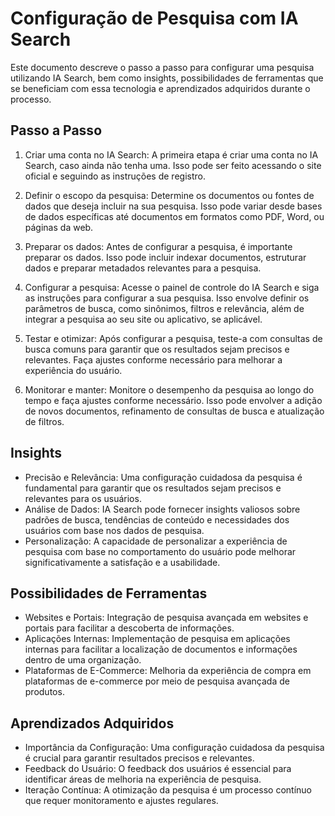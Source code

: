 # Configuração de Pesquisa com IA Search

Este documento descreve o passo a passo para configurar uma pesquisa utilizando IA Search, bem como insights, possibilidades de ferramentas que se beneficiam com essa tecnologia e aprendizados adquiridos durante o processo.

## Passo a Passo

1. Criar uma conta no IA Search: A primeira etapa é criar uma conta no IA Search, caso ainda não tenha uma. Isso pode ser feito acessando o site oficial e seguindo as instruções de registro.

2. Definir o escopo da pesquisa: Determine os documentos ou fontes de dados que deseja incluir na sua pesquisa. Isso pode variar desde bases de dados específicas até documentos em formatos como PDF, Word, ou páginas da web.

3. Preparar os dados: Antes de configurar a pesquisa, é importante preparar os dados. Isso pode incluir indexar documentos, estruturar dados e preparar metadados relevantes para a pesquisa.

4. Configurar a pesquisa: Acesse o painel de controle do IA Search e siga as instruções para configurar a sua pesquisa. Isso envolve definir os parâmetros de busca, como sinônimos, filtros e relevância, além de integrar a pesquisa ao seu site ou aplicativo, se aplicável.

5. Testar e otimizar: Após configurar a pesquisa, teste-a com consultas de busca comuns para garantir que os resultados sejam precisos e relevantes. Faça ajustes conforme necessário para melhorar a experiência do usuário.

6. Monitorar e manter: Monitore o desempenho da pesquisa ao longo do tempo e faça ajustes conforme necessário. Isso pode envolver a adição de novos documentos, refinamento de consultas de busca e atualização de filtros.

## Insights

- Precisão e Relevância: Uma configuração cuidadosa da pesquisa é fundamental para garantir que os resultados sejam precisos e relevantes para os usuários.
- Análise de Dados: IA Search pode fornecer insights valiosos sobre padrões de busca, tendências de conteúdo e necessidades dos usuários com base nos dados de pesquisa.
- Personalização: A capacidade de personalizar a experiência de pesquisa com base no comportamento do usuário pode melhorar significativamente a satisfação e a usabilidade.

## Possibilidades de Ferramentas

- Websites e Portais: Integração de pesquisa avançada em websites e portais para facilitar a descoberta de informações.
- Aplicações Internas: Implementação de pesquisa em aplicações internas para facilitar a localização de documentos e informações dentro de uma organização.
- Plataformas de E-Commerce: Melhoria da experiência de compra em plataformas de e-commerce por meio de pesquisa avançada de produtos.

## Aprendizados Adquiridos

- Importância da Configuração: Uma configuração cuidadosa da pesquisa é crucial para garantir resultados precisos e relevantes.
- Feedback do Usuário: O feedback dos usuários é essencial para identificar áreas de melhoria na experiência de pesquisa.
- Iteração Contínua: A otimização da pesquisa é um processo contínuo que requer monitoramento e ajustes regulares.


